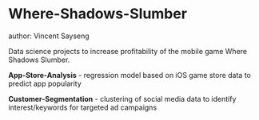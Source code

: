 # Where-Shadows-Slumber
author: Vincent Sayseng

Data science projects to increase profitability of the mobile game Where Shadows Slumber. 

**App-Store-Analysis** - regression model based on iOS game store data to predict app popularity

**Customer-Segmentation** - clustering of social media data to identify interest/keywords for targeted ad campaigns
